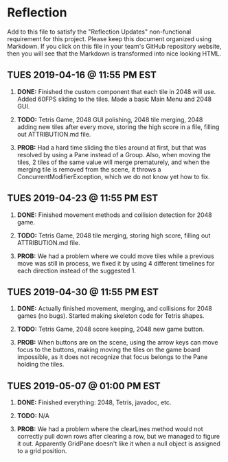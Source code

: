 # Reflection

Add to this file to satisfy the "Reflection Updates" non-functional requirement
for this project. Please keep this document organized using Markdown. If you
click on this file in your team's GitHub repository website, then you will see
that the Markdown is transformed into nice looking HTML.

## TUES 2019-04-16 @ 11:55 PM EST

1. **DONE:** Finished the custom component that each tile in 2048 will use. Added 60FPS sliding to the tiles. Made a basic Main Menu and 2048 GUI.

2. **TODO:** Tetris Game, 2048 GUI polishing, 2048 tile merging, 2048 adding new tiles after every move, storing the high score in a file, filling out ATTRIBUTION.md file.

3. **PROB:** Had a hard time sliding the tiles around at first, but that was resolved by using a Pane instead of a Group. Also, when moving the tiles, 2 tiles of the same value will merge prematurely, and when the merging tile is removed from the scene, it throws a ConcurrentModifierException, which we do not know yet how to fix.


## TUES 2019-04-23 @ 11:55 PM EST

1. **DONE:** Finished movement methods and collision detection for 2048 game.

2. **TODO:** Tetris Game, 2048 tile merging, storing high score, filling out ATTRIBUTION.md file.

3. **PROB:** We had a problem where we could move tiles while a previous move was still in process, we fixed it by using 4 different timelines for each direction instead of the suggested 1.

    
## TUES 2019-04-30 @ 11:55 PM EST

1. **DONE:** Actually finished movement, merging, and collisions for 2048 games (no bugs). Started making skeleton code for Tetris shapes.

2. **TODO:** Tetris Game, 2048 score keeping, 2048 new game button.

3. **PROB:** When buttons are on the scene, using the arrow keys can move focus to the buttons, making moving the tiles on the game board impossible, as it does not recognize that focus belongs to the Pane holding the tiles.


## TUES 2019-05-07 @ 01:00 PM EST

1. **DONE:** Finished everything: 2048, Tetris, javadoc, etc.

2. **TODO:** N/A

3. **PROB:** We had a problem where the clearLines method would not correctly pull down rows after clearing a row, but we managed to figure it out. Apparently GridPane doesn't like it when a null object is assigned to a grid position.